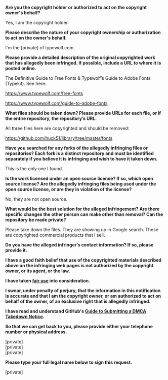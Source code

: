 **Are you the copyright holder or authorized to act on the copyright owner's behalf?**

Yes, I am the copyright holder.

**Please describe the nature of your copyright ownership or authorization to act on the owner's behalf.**

I'm the [private] of typewolf.com.

**Please provide a detailed description of the original copyrighted work that has allegedly been infringed. If possible, include a URL to where it is posted online.**

The Definitive Guide to Free Fonts & Typewolf’s Guide to Adobe Fonts (Typekit). See here:

https://www.typewolf.com/free-fonts

https://www.typewolf.com/guide-to-adobe-fonts

**What files should be taken down? Please provide URLs for each file, or if the entire repository, the repository’s URL.**

All three files here are copyrighted and should be removed:

https://github.com/huck51/library/tree/master/fonts

**Have you searched for any forks of the allegedly infringing files or repositories? Each fork is a distinct repository and must be identified separately if you believe it is infringing and wish to have it taken down.**

This is the only one I found.

**Is the work licensed under an open source license? If so, which open source license? Are the allegedly infringing files being used under the open source license, or are they in violation of the license?**

No, they are not open source.

**What would be the best solution for the alleged infringement? Are there specific changes the other person can make other than removal? Can the repository be made private?**

Please take down the files. They are showing up in Google search. These are copyrighted commercial products that I sell.

**Do you have the alleged infringer’s contact information? If so, please provide it.**

**I have a good faith belief that use of the copyrighted materials described above on the infringing web pages is not authorized by the copyright owner, or its agent, or the law.**

**I have taken <a href="https://www.lumendatabase.org/topics/22">fair use</a> into consideration.**

**I swear, under penalty of perjury, that the information in this notification is accurate and that I am the copyright owner, or am authorized to act on behalf of the owner, of an exclusive right that is allegedly infringed.**

**I have read and understand GitHub's <a href="https://help.github.com/articles/guide-to-submitting-a-dmca-takedown-notice/">Guide to Submitting a DMCA Takedown Notice</a>.**

**So that we can get back to you, please provide either your telephone number or physical address.**

[private]  
[private]  
[private]  

**Please type your full legal name below to sign this request.**

[private]
